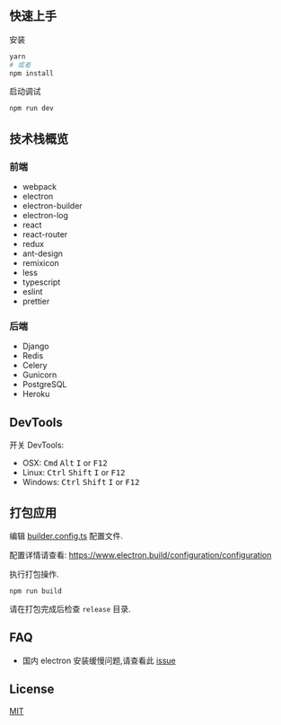 ## 快速上手

安装

```bash
yarn
# 或者
npm install
```

启动调试

```bash
npm run dev
```

## 技术栈概览


### 前端
- webpack
- electron
- electron-builder
- electron-log
- react
- react-router
- redux
- ant-design
- remixicon
- less
- typescript
- eslint
- prettier
### 后端
- Django
- Redis
- Celery
- Gunicorn
- PostgreSQL
- Heroku


## DevTools

开关 DevTools:

- OSX: <kbd>Cmd</kbd> <kbd>Alt</kbd> <kbd>I</kbd> or <kbd>F12</kbd>
- Linux: <kbd>Ctrl</kbd> <kbd>Shift</kbd> <kbd>I</kbd> or <kbd>F12</kbd>
- Windows: <kbd>Ctrl</kbd> <kbd>Shift</kbd> <kbd>I</kbd> or <kbd>F12</kbd>

## 打包应用

编辑 [builder.config.ts](./build/builder.config.ts) 配置文件.

配置详情请查看: https://www.electron.build/configuration/configuration

执行打包操作.

```
npm run build
```

请在打包完成后检查 `release` 目录.

## FAQ

- 国内 electron 安装缓慢问题,请查看此 [issue](https://github.com/Jiacheng/electron-antd/issues/22)

## License

[MIT](./LICENSE)
